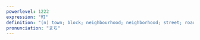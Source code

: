 ```yaml
---
powerlevel: 1222
expression: "町"
definition: "(n) town; block; neighbourhood; neighborhood; street; road; 109.09 m; 0.99 hectares; (P)"
pronunciation: "まち"
---
```

